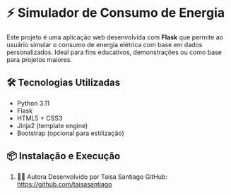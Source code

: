 # ⚡ Simulador de Consumo de Energia

Este projeto é uma aplicação web desenvolvida com **Flask** que permite ao usuário simular o consumo de energia elétrica com base em dados personalizados. Ideal para fins educativos, demonstrações ou como base para projetos maiores.

## 🛠 Tecnologias Utilizadas

- Python 3.11
- Flask
- HTML5 + CSS3
- Jinja2 (template engine)
- Bootstrap (opcional para estilização)

## 📦 Instalação e Execução

1. 👩‍💻 Autora
Desenvolvido por Taisa Santiago
GitHub: https://github.com/taisasantiago
